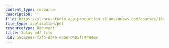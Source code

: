 ```yaml
---
content_type: resource
description: ''
file: https://ol-ocw-studio-app-production.s3.amazonaws.com/courses/18-01sc-single-variable-calculus-fall-2010/5aca2ea7f5fbd846e6b004b5f1440489_60VGKnYBpbg.pdf
file_type: application/pdf
resourcetype: Document
title: 3play pdf file
uid: 5aca2ea7-f5fb-d846-e6b0-04b5f1440489
---
```

